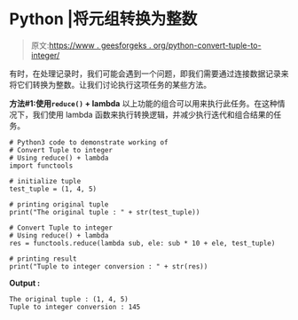 # Python |将元组转换为整数

> 原文:[https://www . geesforgeks . org/python-convert-tuple-to-integer/](https://www.geeksforgeeks.org/python-convert-tuple-to-integer/)

有时，在处理记录时，我们可能会遇到一个问题，即我们需要通过连接数据记录来将它们转换为整数。让我们讨论执行这项任务的某些方法。

**方法#1:使用`reduce()` + lambda**
以上功能的组合可以用来执行此任务。在这种情况下，我们使用 lambda 函数来执行转换逻辑，并减少执行迭代和组合结果的任务。

```
# Python3 code to demonstrate working of
# Convert Tuple to integer
# Using reduce() + lambda
import functools

# initialize tuple
test_tuple = (1, 4, 5)

# printing original tuple 
print("The original tuple : " + str(test_tuple))

# Convert Tuple to integer
# Using reduce() + lambda
res = functools.reduce(lambda sub, ele: sub * 10 + ele, test_tuple)

# printing result
print("Tuple to integer conversion : " + str(res))
```

**Output :**

```
The original tuple : (1, 4, 5)
Tuple to integer conversion : 145

```
